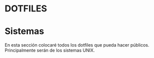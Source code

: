 # DOTFILES

# Sistemas

En esta sección colocaré todos los dotfiles que pueda hacer públicos.
Principalmente serán de los sistemas UNIX.
